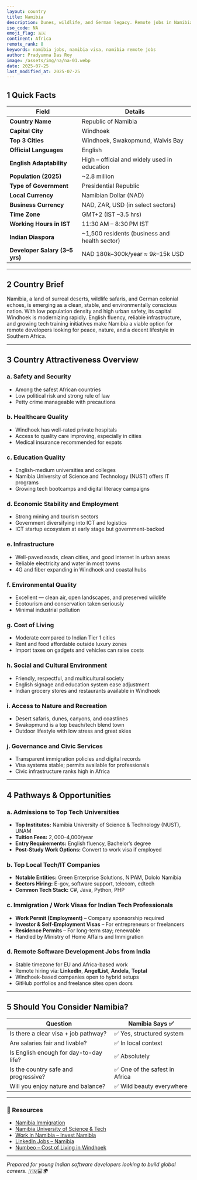 ```yaml
---
layout: country
title: Namibia
description: Dunes, wildlife, and German legacy. Remote jobs in Namibia. Trilp AI curated info. Indians in Namibia.
iso_code: NA
emoji_flag: 🇳🇦
continent: Africa
remote_rank: 8
keywords: namibia jobs, namibia visa, namibia remote jobs
author: Pradyumna Das Roy
image: /assets/img/na/na-01.webp
date: 2025-07-25
last_modified_at: 2025-07-25
---
```


## 1 Quick Facts

| Field                          | Details                                       |
| ------------------------------ | --------------------------------------------- |
| **Country Name**               | Republic of Namibia                           |
| **Capital City**               | Windhoek                                      |
| **Top 3 Cities**               | Windhoek, Swakopmund, Walvis Bay              |
| **Official Languages**         | English                                       |
| **English Adaptability**       | High – official and widely used in education  |
| **Population (2025)**          | ~2.8 million                                  |
| **Type of Government**         | Presidential Republic                         |
| **Local Currency**             | Namibian Dollar (NAD)                         |
| **Business Currency**          | NAD, ZAR, USD (in select sectors)             |
| **Time Zone**                  | GMT+2 (IST –3.5 hrs)                          |
| **Working Hours in IST**       | 11:30 AM – 8:30 PM IST                        |
| **Indian Diaspora**            | ~1,500 residents (business and health sector) |
| **Developer Salary (3–5 yrs)** | NAD 180k–300k/year ≈ $9k–$15k USD             |

---

## 2 Country Brief

Namibia, a land of surreal deserts, wildlife safaris, and German colonial echoes, is emerging as a clean, stable, and environmentally conscious nation. With low population density and high urban safety, its capital Windhoek is modernizing rapidly. English fluency, reliable infrastructure, and growing tech training initiatives make Namibia a viable option for remote developers looking for peace, nature, and a decent lifestyle in Southern Africa.

---

## 3 Country Attractiveness Overview

### a. Safety and Security

- Among the safest African countries
- Low political risk and strong rule of law
- Petty crime manageable with precautions

### b. Healthcare Quality

- Windhoek has well-rated private hospitals
- Access to quality care improving, especially in cities
- Medical insurance recommended for expats

### c. Education Quality

- English-medium universities and colleges
- Namibia University of Science and Technology (NUST) offers IT programs
- Growing tech bootcamps and digital literacy campaigns

### d. Economic Stability and Employment

- Strong mining and tourism sectors
- Government diversifying into ICT and logistics
- ICT startup ecosystem at early stage but government-backed

### e. Infrastructure

- Well-paved roads, clean cities, and good internet in urban areas
- Reliable electricity and water in most towns
- 4G and fiber expanding in Windhoek and coastal hubs

### f. Environmental Quality

- Excellent — clean air, open landscapes, and preserved wildlife
- Ecotourism and conservation taken seriously
- Minimal industrial pollution

### g. Cost of Living

- Moderate compared to Indian Tier 1 cities
- Rent and food affordable outside luxury zones
- Import taxes on gadgets and vehicles can raise costs

### h. Social and Cultural Environment

- Friendly, respectful, and multicultural society
- English signage and education system ease adjustment
- Indian grocery stores and restaurants available in Windhoek

### i. Access to Nature and Recreation

- Desert safaris, dunes, canyons, and coastlines
- Swakopmund is a top beach/tech blend town
- Outdoor lifestyle with low stress and great skies

### j. Governance and Civic Services

- Transparent immigration policies and digital records
- Visa systems stable; permits available for professionals
- Civic infrastructure ranks high in Africa

---

## 4 Pathways & Opportunities

### a. Admissions to Top Tech Universities

- **Top Institutes:** Namibia University of Science & Technology (NUST), UNAM
- **Tuition Fees:** $2,000–$4,000/year
- **Entry Requirements:** English fluency, Bachelor’s degree
- **Post-Study Work Options:** Convert to work visa if employed

### b. Top Local Tech/IT Companies

- **Notable Entities:** Green Enterprise Solutions, NIPAM, Dololo Namibia
- **Sectors Hiring:** E-gov, software support, telecom, edtech
- **Common Tech Stack:** C#, Java, Python, PHP

### c. Immigration / Work Visas for Indian Tech Professionals

- **Work Permit (Employment)** – Company sponsorship required
- **Investor & Self-Employment Visas** – For entrepreneurs or freelancers
- **Residence Permits** – For long-term stay; renewable
- Handled by Ministry of Home Affairs and Immigration

### d. Remote Software Development Jobs from India

- Stable timezone for EU and Africa-based work
- Remote hiring via: **LinkedIn**, **AngelList**, **Andela**, **Toptal**
- Windhoek-based companies open to hybrid setups
- GitHub portfolios and freelance sites open doors

---

## 5 Should You Consider Namibia?

| Question                               | Namibia Says ✅                |
| -------------------------------------- | ------------------------------ |
| Is there a clear visa + job pathway?   | ✅ Yes, structured system      |
| Are salaries fair and livable?         | ✅ In local context            |
| Is English enough for day-to-day life? | ✅ Absolutely                  |
| Is the country safe and progressive?   | ✅ One of the safest in Africa |
| Will you enjoy nature and balance?     | ✅ Wild beauty everywhere      |

---

### 🔗 Resources

- [Namibia Immigration](https://mha.gov.na/immigration)
- [Namibia University of Science & Tech](https://www.nust.na/)
- [Work in Namibia – Invest Namibia](https://www.namibiahc.org.uk/investment-and-business/)
- [LinkedIn Jobs – Namibia](https://www.linkedin.com/jobs/search/?location=Namibia)
- [Numbeo – Cost of Living in Windhoek](https://www.numbeo.com/cost-of-living/in/Windhoek)

---

_Prepared for young Indian software developers looking to build global careers. 🇮🇳💻🌍_
